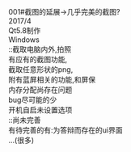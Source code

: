 001#截图的延展->几乎完美的截图?<br>
2017/4  <br>
Qt5.8制作<br>
Windows<br>
::截取电脑内外,拍照<br>
有应有的截图功能,<br>
截取任意形状的png,<br>
附有蓝屏相关的功能,和屏保<br>
内存分配尚存在问题<br>
bug尽可能的少<br>
开机自启未设置选项<br>
::尚未完善<br>
有待完善的有:为答辩而存在的ui界面<br>
...(很多)<br>
